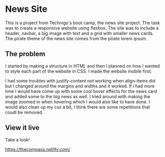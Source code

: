 # News Site

This is a project from Technigo's boot camp, the news site project. The task was to create a responsive website using flexbox. The site was to include a header, navbar, a big image with text and a grid with smaller news cards. The pirate theme of the news site comes from the pirate lorem ipsum.

## The problem
I started by making a structure in HTML and then I planned on how I wanted to style each part of the website in CSS. I made the website mobile first. 

I had some troubles with justify-content not working when align-items did but I changed around the margins and widths and it worked. 
If i had more time I would have come up with some cool hover effects for the news card and added some to the big news as well. I tried around with making the image zoomed in when hovering which I would also like to have done. I would also clean up my css a bit, I think there are some repetitions that coudl be removed.

## View it live
Take a look!

https://thecompass.netlify.com/
